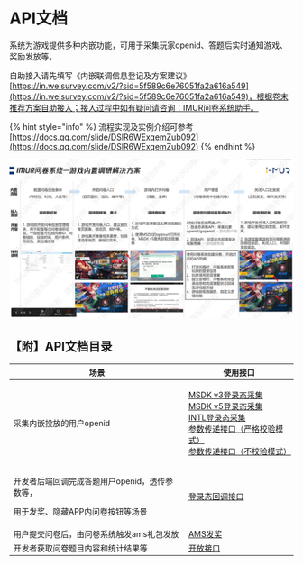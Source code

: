 # API文档

系统为游戏提供多种内嵌功能，可用于采集玩家openid、答题后实时通知游戏、奖励发放等。

自助接入请先填写《内嵌联调信息登记及方案建议》[https://in.weisurvey.com/v2/?sid=5f589c6e76051fa2a616a549](https://in.weisurvey.com/v2/?sid=5f589c6e76051fa2a616a549)，根据卷末推荐方案自助接入；接入过程中如有疑问请咨询：IMUR问卷系统助手。

{% hint style="info" %}
流程实现及实例介绍可参考[https://docs.qq.com/slide/DSlR6WExqemZub092](https://docs.qq.com/slide/DSlR6WExqemZub092)
{% endhint %}

![实例流程介绍](<../../.gitbook/assets/image (134).png>)

## 【附】API文档目录

| 场景                                                         | 使用接口                                                                                                                                                                                                                                                                                                                                                                                                                                  |
| ---------------------------------------------------------- | ------------------------------------------------------------------------------------------------------------------------------------------------------------------------------------------------------------------------------------------------------------------------------------------------------------------------------------------------------------------------------------------------------------------------------------- |
| 采集内嵌投放的用户openid                                            | <p><a href="../../api-wen-dang/msdkv3-deng-lu-tai-cai-ji.md">MSDK v3登录态采集</a><br><a href="../../api-wen-dang/msdkv5-deng-lu-tai-cai-ji.md">MSDK v5登录态采集</a><br><a href="../../api-wen-dang/intl-deng-lu-tai-cai-ji.md">INTL登录态采集</a><br><a href="../../api-wen-dang/fei-msdk-deng-lu-tai-chuan-di-jie-kou.md">参数传递接口（严格校验模式）</a><br><a href="../../api-wen-dang/can-shu-chuan-di-jie-kou-bu-xiao-yan-mo-shi.md">参数传递接口（不校验模式）</a></p> |
| <p>开发者后端回调完成答题用户openid，透传参数等，</p><p>用于发奖、隐藏APP内问卷按钮等场景</p> | [登录态回调接口](../../api-wen-dang/deng-lu-tai-hui-tiao-jie-kou.md)                                                                                                                                                                                                                                                                                                                                                                         |
| 用户提交问卷后，由问卷系统触发ams礼包发放                                     | [AMS发奖](../../api-wen-dang/idip-fa-jiang.md)                                                                                                                                                                                                                                                                                                                                                                                          |
| 开发者获取问卷题目内容和统计结果等                                          | [开放接口](../../api-wen-dang/kai-fang-jie-kou/)                                                                                                                                                                                                                                                                                                                                                                                          |

